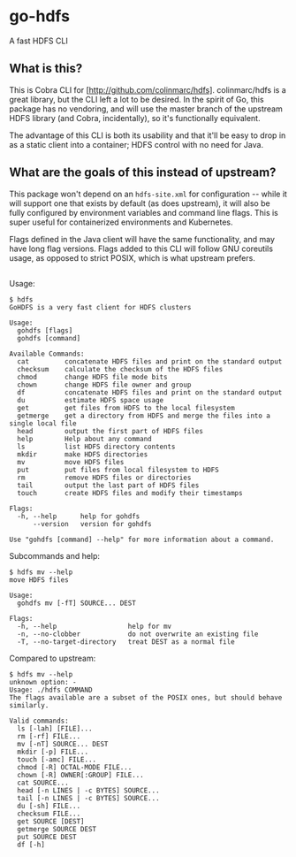 # go-hdfs
A fast HDFS CLI 

## What is this?
This is Cobra CLI for [http://github.com/colinmarc/hdfs]. colinmarc/hdfs is a great library, but the CLI left a lot to be desired. In the spirit of Go, this package has no vendoring, and will use the master branch of the upstream HDFS library (and Cobra, incidentally), so it's functionally equivalent.

The advantage of this CLI is both its usability and that it'll be easy to drop in as a static client into a container; HDFS control with no need for Java.

## What are the goals of this instead of upstream?

This package won't depend on an `hdfs-site.xml` for configuration -- while it will support one that exists by default (as does upstream), it will also be fully configured by environment variables and command line flags. This is super useful for containerized environments and Kubernetes.

Flags defined in the Java client will have the same functionality, and may have long flag versions. Flags added to this CLI will follow GNU coreutils usage, as opposed to strict POSIX, which is what upstream prefers.

##
Usage:

```
$ hdfs
GoHDFS is a very fast client for HDFS clusters

Usage:
  gohdfs [flags]
  gohdfs [command]

Available Commands:
  cat         concatenate HDFS files and print on the standard output
  checksum    calculate the checksum of the HDFS files
  chmod       change HDFS file mode bits
  chown       change HDFS file owner and group
  df          concatenate HDFS files and print on the standard output
  du          estimate HDFS space usage
  get         get files from HDFS to the local filesystem
  getmerge    get a directory from HDFS and merge the files into a single local file
  head        output the first part of HDFS files
  help        Help about any command
  ls          list HDFS directory contents
  mkdir       make HDFS directories
  mv          move HDFS files
  put         put files from local filesystem to HDFS
  rm          remove HDFS files or directories
  tail        output the last part of HDFS files
  touch       create HDFS files and modify their timestamps

Flags:
  -h, --help      help for gohdfs
      --version   version for gohdfs

Use "gohdfs [command] --help" for more information about a command.
```

Subcommands and help:
```
$ hdfs mv --help
move HDFS files

Usage:
  gohdfs mv [-fT] SOURCE... DEST

Flags:
  -h, --help                  help for mv
  -n, --no-clobber            do not overwrite an existing file
  -T, --no-target-directory   treat DEST as a normal file
```


Compared to upstream:

```
$ hdfs mv --help
unknown option: -
Usage: ./hdfs COMMAND
The flags available are a subset of the POSIX ones, but should behave similarly.

Valid commands:
  ls [-lah] [FILE]...
  rm [-rf] FILE...
  mv [-nT] SOURCE... DEST
  mkdir [-p] FILE...
  touch [-amc] FILE...
  chmod [-R] OCTAL-MODE FILE...
  chown [-R] OWNER[:GROUP] FILE...
  cat SOURCE...
  head [-n LINES | -c BYTES] SOURCE...
  tail [-n LINES | -c BYTES] SOURCE...
  du [-sh] FILE...
  checksum FILE...
  get SOURCE [DEST]
  getmerge SOURCE DEST
  put SOURCE DEST
  df [-h]
```


